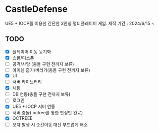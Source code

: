 # CastleDefense
UE5 + IOCP를 이용한 간단한 3인칭 멀티플레이어 게임.
제작 기간 : 2024/6/15 ~

## TODO
- [x] 플레이어 이동 동기화
- [x] 스폰/디스폰
- [ ] 공격/사망 (충돌 구현 전까지 보류)   
- [ ] 아이템 줍기/버리기(충돌 구현 전까지 보류)   
- [x] UI   
- [ ] 서버 라이브러리
- [x] 채팅
- [ ] DB 연동(충돌 구현 전까지 보류)         
- [ ] 로그인  
- [x] UE5 + IOCP 서버 연동  
- [ ] 서버 충돌( octree를 통한 판정만 완료)
- [x] OCTREEE
- [ ] 오차 발생 시 순간이동 대신 부드럽게 해소
